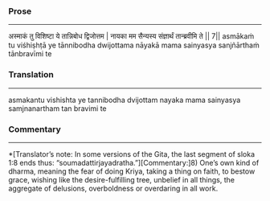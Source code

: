### Prose 
 --- 
अस्माकं तु विशिष्टा ये तान्निबोध द्विजोत्तम |
नायका मम सैन्यस्य संज्ञार्थं तान्ब्रवीमि ते || 7||
asmākaṁ tu viśhiṣhṭā ye tānnibodha dwijottama
nāyakā mama sainyasya sanjñārthaṁ tānbravīmi te

### Translation 
 --- 
asmakantu vishishta ye tannibodha dvijottam nayaka mama sainyasya samjnanartham tan bravimi te

### Commentary 
 --- 
*[Translator’s note: In some versions of the Gita, the last segment of sloka 1:8 ends thus: “soumadattirjayadratha.”][Commentary:]8) One’s own kind of dharma, meaning the fear of doing Kriya, taking a thing on faith, to bestow grace, wishing like the desire-fulfilling tree, unbelief in all things, the aggregate of delusions, overboldness or overdaring in all work.